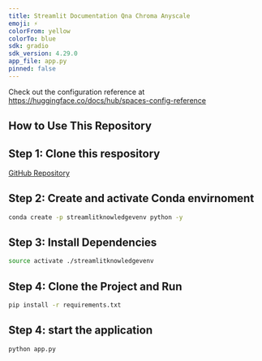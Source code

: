 ```yaml
---
title: Streamlit Documentation Qna Chroma Anyscale
emoji: ⚡
colorFrom: yellow
colorTo: blue
sdk: gradio
sdk_version: 4.29.0
app_file: app.py
pinned: false
---
```


Check out the configuration reference at https://huggingface.co/docs/hub/spaces-config-reference



## How to Use This Repository

## Step 1: Clone this respository

[GitHub Repository](https://github.com/mayankchugh-learning/)

## Step 2: Create and activate Conda envirnoment

```bash
conda create -p streamlitknowledgevenv python -y
```

## Step 3: Install Dependencies

```bash
source activate ./streamlitknowledgevenv
```
## Step 4: Clone the Project and Run

```bash
pip install -r requirements.txt
```
## Step 4: start the application

```bash
python app.py
```
